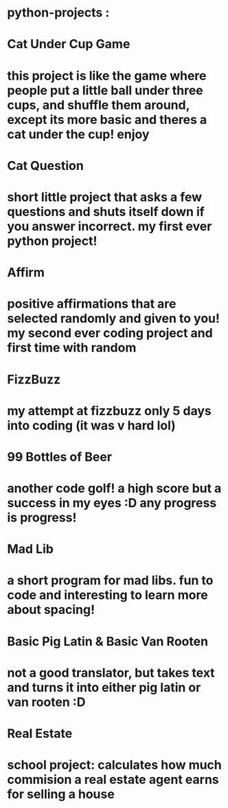 # python-projects :

# Cat Under Cup Game
# this project is like the game where people put a little ball under three cups, and shuffle them around, except its more basic and theres a cat under the cup! enjoy

# Cat Question
# short little project that asks a few questions and shuts itself down if you answer incorrect. my first ever python project!

# Affirm
# positive affirmations that are selected randomly and given to you! my second ever coding project and first time with random

# FizzBuzz
# my attempt at fizzbuzz only 5 days into coding (it was v hard lol)

# 99 Bottles of Beer
# another code golf! a high score but a success in my eyes :D any progress is progress!

# Mad Lib
# a short program for mad libs. fun to code and interesting to learn more about spacing!

# Basic Pig Latin & Basic Van Rooten
# not a good translator, but takes text and turns it into either pig latin or van rooten :D

# Real Estate
# school project: calculates how much commision a real estate agent earns for selling a house
